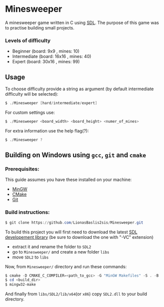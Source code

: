 # Minesweeper
A minesweeper game written in C using [SDL](https://www.libsdl.org/). The purpose of this game was to practise building small projects.

### Levels of difficulty
- Beginner 			(board: 9x9		, mines: 10)
- Intermediate 		(board: 16x16	, mines: 40)
- Expert 			(board: 30x16	, mines: 99)

## Usage
To choose difficulty provide a string as argument (by default intermediate difficulty will be selected):
```powershell
$ ./Minesweeper [hard/intermediate/expert]
```
For custom settings use:
```powershell
$ ./Minesweeper <board_width> <board_height> <numer_of_mines>
```
For extra information use the help flag(?):
```powershell
$ ./Minesweeper ?
```
## Building on Windows using `gcc`, `git` and `cmake`
### Prerequisites:
This guide assumes you have these installed on your machine: 
- [MinGW](https://www.mingw-w64.org/downloads/) 
- [CMake](https://cmake.org/) 
- [Git](https://git-scm.com/)

### Build instructions:

```powershell
$ git clone https://github.com/LionasBaslis2sis/Minesweeper.git
```
To build this project you will first need to download the latest [SDL developement library](https://www.libsdl.org/download-2.0.php) (be sure to download the one with "-VC" extension)
- extract it and rename the folder to `SDL2`
- go to `Minesweeper/` and create a new folder `libs`
- move `SDL2` to `libs` 

Now, from `Minesweeper/` directory and run these commands:
```powershell
$ cmake -D CMAKE_C_COMPILER=<path_to_gcc> -G "MinGW Makefiles" -S . -B <build_dir>
$ cd <build_dir>
$ mingw32-make
```
And finally from `libs/SDL2/lib/x64`(or `x86`) copy `SDL2.dll` to your build directory.